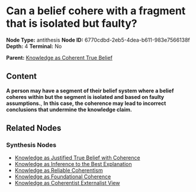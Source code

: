 # Can a belief cohere with a fragment that is isolated but faulty?

**Node Type:** antithesis
**Node ID:** 6770cdbd-2eb5-4dea-b611-983e7566138f
**Depth:** 4
**Terminal:** No

**Parent:** [Knowledge as Coherent True Belief](knowledge-as-coherent-true-belief-synthesis-788838f1-f6a9-49d1-934f-e88e208e83d7.md)

## Content

**A person may have a segment of their belief system where a belief coheres within but the segment is isolated and based on faulty assumptions.**, **In this case, the coherence may lead to incorrect conclusions that undermine the knowledge claim.**

## Related Nodes

### Synthesis Nodes

- [Knowledge as Justified True Belief with Coherence](knowledge-as-justified-true-belief-with-coherence-synthesis-758cfa5b-0454-4d85-915b-67196284b330.md)
- [Knowledge as Inference to the Best Explanation](knowledge-as-inference-to-the-best-explanation-synthesis-026874a1-ab5c-4d6b-a9d7-85c4deae7066.md)
- [Knowledge as Reliable Coherentism](knowledge-as-reliable-coherentism-synthesis-ed160e28-7f71-41d7-8ee0-a33f6c8d363b.md)
- [Knowledge as Foundational Coherence](knowledge-as-foundational-coherence-synthesis-e54e1ed2-2322-4dd4-ad2c-cfd9bdc5bdd2.md)
- [Knowledge as Coherentist Externalist View](knowledge-as-coherentist-externalist-view-synthesis-2fb1298c-519a-49b4-b28c-1499801ba5f0.md)
